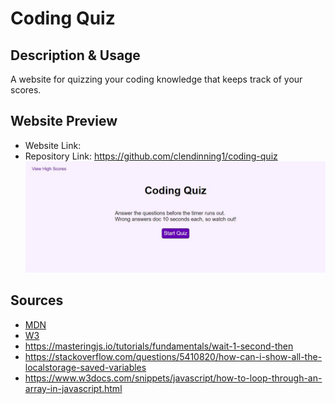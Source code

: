 # Coding Quiz
## Description & Usage
A website for quizzing your coding knowledge that keeps track of your scores.
## Website Preview
- Website Link: 
- Repository Link: https://github.com/clendinning1/coding-quiz
![Image of the deployed website.](./assets/images/siteprev.JPG)
## Sources
- [MDN](https://developer.mozilla.org/en-US/)
- [W3](https://www.w3schools.com/)
- https://masteringjs.io/tutorials/fundamentals/wait-1-second-then
- https://stackoverflow.com/questions/5410820/how-can-i-show-all-the-localstorage-saved-variables
- https://www.w3docs.com/snippets/javascript/how-to-loop-through-an-array-in-javascript.html